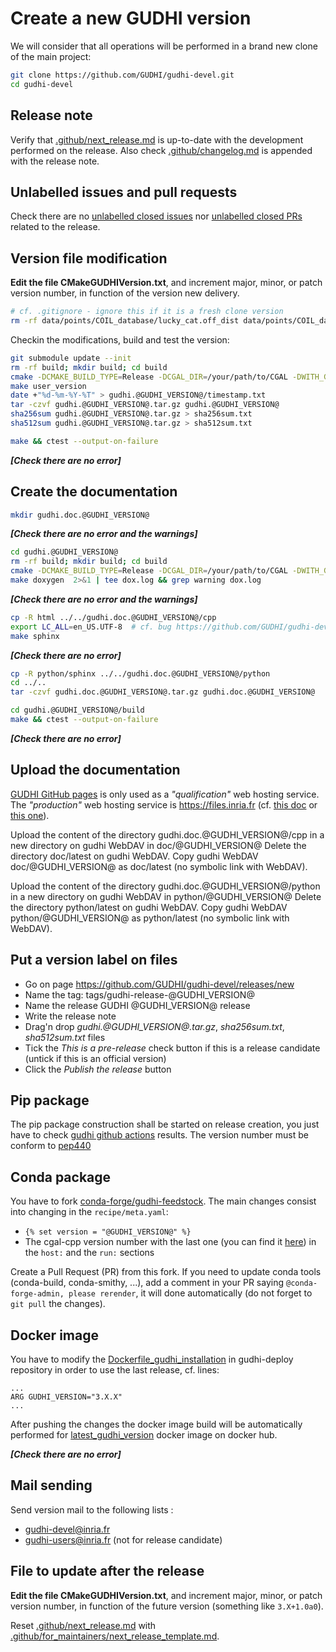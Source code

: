 # Create a new GUDHI version

We will consider that all operations will be performed in a brand new clone of the main project:
```bash
git clone https://github.com/GUDHI/gudhi-devel.git
cd gudhi-devel
```

## Release note

Verify that [.github/next_release.md](.github/next_release.md) is up-to-date with the development performed on the release.
Also check [.github/changelog.md](.github/changelog.md) is appended with the release note.

## Unlabelled issues and pull requests

Check there are no [unlabelled closed issues](https://github.com/GUDHI/gudhi-devel/issues?q=is%3Aissue+is%3Aclosed+no%3Alabel)
nor [unlabelled closed PRs](https://github.com/GUDHI/gudhi-devel/pulls?q=is%3Apr+is%3Aclosed+no%3Alabel) related to the release.

## Version file modification

**Edit the file CMakeGUDHIVersion.txt**, and increment major, minor, or patch version number, in function of the version new delivery.
```bash
# cf. .gitignore - ignore this if it is a fresh clone version
rm -rf data/points/COIL_database/lucky_cat.off_dist data/points/COIL_database/lucky_cat.off_sc.dot data/points/KleinBottle5D.off_dist data/points/KleinBottle5D.off_sc.dot data/points/human.off_dist data/points/human.off_sc.off data/points/human.off_sc.txt
```

Checkin the modifications, build and test the version:
```bash
git submodule update --init
rm -rf build; mkdir build; cd build
cmake -DCMAKE_BUILD_TYPE=Release -DCGAL_DIR=/your/path/to/CGAL -DWITH_GUDHI_REMOTE_TEST=ON -DWITH_GUDHI_EXAMPLE=ON -DWITH_GUDHI_BENCHMARK=ON  -DUSER_VERSION_DIR=gudhi.@GUDHI_VERSION@ -DPython_ADDITIONAL_VERSIONS=3 ..
make user_version
date +"%d-%m-%Y-%T" > gudhi.@GUDHI_VERSION@/timestamp.txt
tar -czvf gudhi.@GUDHI_VERSION@.tar.gz gudhi.@GUDHI_VERSION@
sha256sum gudhi.@GUDHI_VERSION@.tar.gz > sha256sum.txt
sha512sum gudhi.@GUDHI_VERSION@.tar.gz > sha512sum.txt

make && ctest --output-on-failure
```

***[Check there are no error]***

## Create the documentation
```bash
mkdir gudhi.doc.@GUDHI_VERSION@
```

***[Check there are no error and the warnings]***

```bash
cd gudhi.@GUDHI_VERSION@
rm -rf build; mkdir build; cd build
cmake -DCMAKE_BUILD_TYPE=Release -DCGAL_DIR=/your/path/to/CGAL -DWITH_GUDHI_EXAMPLE=ON -DPython_ADDITIONAL_VERSIONS=3 ..
make doxygen  2>&1 | tee dox.log && grep warning dox.log
```

***[Check there are no error and the warnings]***

```bash
cp -R html ../../gudhi.doc.@GUDHI_VERSION@/cpp
export LC_ALL=en_US.UTF-8  # cf. bug https://github.com/GUDHI/gudhi-devel/issues/111
make sphinx
```

***[Check there are no error]***

```bash
cp -R python/sphinx ../../gudhi.doc.@GUDHI_VERSION@/python
cd ../..
tar -czvf gudhi.doc.@GUDHI_VERSION@.tar.gz gudhi.doc.@GUDHI_VERSION@

cd gudhi.@GUDHI_VERSION@/build
make && ctest --output-on-failure
```

***[Check there are no error]***

## Upload the documentation

[GUDHI GitHub pages](https://gudhi.github.io/) is only used as a _"qualification"_ web hosting service.
The _"production"_ web hosting service is https://files.inria.fr (cf. [this doc](https://doc-si.inria.fr/display/SU/Espace+web)
or [this one](https://www.nextinpact.com/article/30325/109058-se-connecter-a-serveur-webdav-sous-linux-macos-ou-windows)).

Upload the content of the directory gudhi.doc.@GUDHI_VERSION@/cpp in a new directory on gudhi WebDAV in doc/@GUDHI_VERSION@
Delete the directory doc/latest on gudhi WebDAV.
Copy gudhi WebDAV doc/@GUDHI_VERSION@ as doc/latest (no symbolic link with WebDAV).

Upload the content of the directory gudhi.doc.@GUDHI_VERSION@/python in a new directory on gudhi WebDAV in python/@GUDHI_VERSION@
Delete the directory python/latest on gudhi WebDAV.
Copy gudhi WebDAV python/@GUDHI_VERSION@ as python/latest (no symbolic link with WebDAV).


## Put a version label on files

* Go on page https://github.com/GUDHI/gudhi-devel/releases/new
* Name the tag: tags/gudhi-release-@GUDHI_VERSION@
* Name the release GUDHI @GUDHI_VERSION@ release
* Write the release note
* Drag'n drop *gudhi.@GUDHI_VERSION@.tar.gz*, *sha256sum.txt*, *sha512sum.txt* files
* Tick the *This is a pre-release* check button if this is a release candidate (untick if this is an official version)
* Click the *Publish the release* button

## Pip package

The pip package construction shall be started on release creation, you just have to check
[gudhi github actions](https://github.com/GUDHI/gudhi-devel/actions) results.
The version number must be conform to [pep440](https://www.python.org/dev/peps/pep-0440/#pre-releases)

## Conda package

You have to fork [conda-forge/gudhi-feedstock](https://github.com/conda-forge/gudhi-feedstock).
The main changes consist into changing in the `recipe/meta.yaml`:
* `{% set version = "@GUDHI_VERSION@" %}`
* The cgal-cpp version number with the last one (you can find it [here](https://anaconda.org/conda-forge/cgal-cpp)) in the `host:` and the `run:` sections

Create a Pull Request (PR) from this fork.
If you need to update conda tools (conda-build, conda-smithy, ...), add a comment in your PR saying `@conda-forge-admin, please rerender`, it will done automatically (do not forget to `git pull` the changes).

## Docker image

You have to modify the
[Dockerfile_gudhi_installation](https://github.com/GUDHI/gudhi-deploy/blob/main/Dockerfile_for_gudhi_installation)
in gudhi-deploy repository in order to use the last release, cf. lines:
```
...
ARG GUDHI_VERSION="3.X.X"
...
```

After pushing the changes the docker image build will be automatically performed for
[latest_gudhi_version](https://hub.docker.com/repository/docker/gudhi/latest_gudhi_version)
docker image on docker hub.

***[Check there are no error]***

## Mail sending
Send version mail to the following lists :
* gudhi-devel@inria.fr
* gudhi-users@inria.fr (not for release candidate)

## File to update after the release

**Edit the file CMakeGUDHIVersion.txt**, and increment major, minor, or patch version number, in function of the future version (something like `3.X+1.0a0`).

Reset [.github/next_release.md](.github/next_release.md) with [.github/for_maintainers/next_release_template.md](.github/for_maintainers/next_release_template.md).